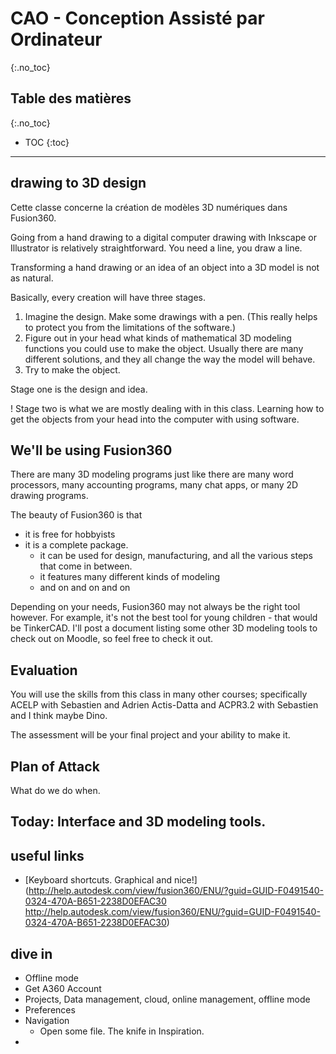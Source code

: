 # CAO - Conception Assisté par Ordinateur
{:.no_toc}

## Table des matières
{:.no_toc}

* TOC
{:toc}

---

## drawing to 3D design

Cette classe concerne la création de modèles 3D numériques dans Fusion360.

Going from a hand drawing to a digital computer drawing with Inkscape or Illustrator is relatively straightforward. You need a line, you draw a line.

Transforming a hand drawing or an idea of an object into a 3D model is not as natural.

Basically, every creation will have three stages. 

1. Imagine the design. Make some drawings with a pen. (This really helps to protect you from the limitations of the software.)
2. Figure out in your head what kinds of mathematical 3D modeling functions you could use to make the object. Usually there are many different solutions, and they all change the way the model will behave.
3. Try to make the object.

Stage one is the design and idea.

! Stage two is what we are mostly dealing with in this class. Learning how to get the objects from your head into the computer with using software.

## We'll be using Fusion360

There are many 3D modeling programs just like there are many word processors, many accounting programs, many chat apps, or many 2D drawing programs. 

The beauty of Fusion360 is that 

- it is free for hobbyists
- it is a complete package. 
  - it can be used for design, manufacturing, and all the various steps that come in between.
  - it features many different kinds of modeling
  - and on and on and on

Depending on your needs, Fusion360 may not always be the right tool however. For example, it's not the best tool for young children - that would be TinkerCAD. I'll post a document listing some other 3D modeling tools to check out on Moodle, so feel free to check it out. 

## Evaluation

You will use the skills from this class in many other courses; specifically ACELP with Sebastien and Adrien Actis-Datta and ACPR3.2 with Sebastien and I think maybe Dino. 

The assessment will be your final project and your ability to make it.

## Plan of Attack

What do we do when. 

## Today: Interface and 3D modeling tools.


## useful links

- [Keyboard shortcuts. Graphical and nice!](http://help.autodesk.com/view/fusion360/ENU/?guid=GUID-F0491540-0324-470A-B651-2238D0EFAC30 http://help.autodesk.com/view/fusion360/ENU/?guid=GUID-F0491540-0324-470A-B651-2238D0EFAC30)

## dive in 

- Offline mode
- Get A360 Account
- Projects, Data management, cloud, online management, offline mode
- Preferences
- Navigation
  - Open some file. The knife in Inspiration.
- 